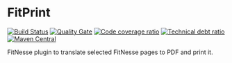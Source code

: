 # FitPrint
[![Build Status](https://travis-ci.org/ZsZs/FitPrint.svg?branch=master)](https://travis-ci.org/ZsZs/FitPrint)
[![Quality Gate](https://sonarqube.com/api/badges/gate?key=com.processpuzzle.fitnesse:fit-print)](https://sonarqube.com/dashboard/index/com.processpuzzle.fitnesse:fit-print) 
[![Code coverage ratio](https://sonarqube.com/api/badges/measure?key=com.processpuzzle.fitnesse:fit-print&metric=coverage)](https://sonarqube.com/dashboard/index/com.processpuzzle.fitnesse:fit-print) 
[![Technical debt ratio](https://sonarqube.com/api/badges/measure?key=com.processpuzzle.fitnesse:fit-print&metric=sqale_debt_ratio)](https://sonarqube.com/dashboard/index/com.processpuzzle.fitnesse:fit-print) 
[![Maven Central](https://maven-badges.herokuapp.com/maven-central/com.processpuzzle.fitnesse/fit-print/badge.svg?style=flat-square)](https://maven-badges.herokuapp.com/maven-central/com.processpuzzle.fitnesse/fit-print/)


FitNesse plugin to translate selected FitNesse pages to PDF and print it.


